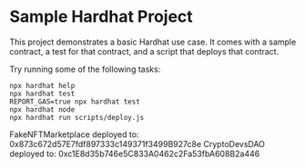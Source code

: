 # Sample Hardhat Project

This project demonstrates a basic Hardhat use case. It comes with a sample contract, a test for that contract, and a script that deploys that contract.

Try running some of the following tasks:

```shell
npx hardhat help
npx hardhat test
REPORT_GAS=true npx hardhat test
npx hardhat node
npx hardhat run scripts/deploy.js
```
FakeNFTMarketplace deployed to:  0x873c672d57E7fdf897333c149371f3499B927c8e
CryptoDevsDAO deployed to:  0xc1E8d35b746e5C833A0462c2Fa53fbA608B2a446